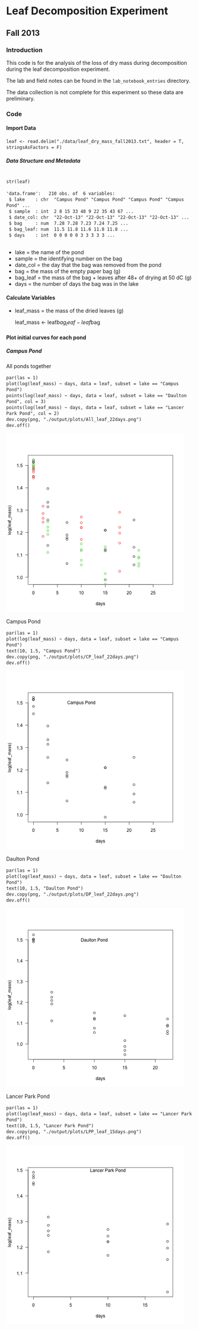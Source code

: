 # Leaf Decomposition Experiment
## Fall 2013

### Introduction

This code is for the analysis of the loss of dry mass during decomposition during the leaf decomposition experiment.

The lab and field notes can be found in the `lab_notebook_entries` directory.

The data collection is not complete for this experiment so these data are preliminary.

### Code

#### Import Data

    leaf <- read.delim("./data/leaf_dry_mass_fall2013.txt", header = T, stringsAsFactors = F)

##### Data Structure and Metadata

~~~~

str(leaf)

'data.frame':	210 obs. of  6 variables:
 $ lake    : chr  "Campus Pond" "Campus Pond" "Campus Pond" "Campus Pond" ...
 $ sample  : int  2 8 15 33 48 9 22 35 43 67 ...
 $ date_col: chr  "22-Oct-13" "22-Oct-13" "22-Oct-13" "22-Oct-13" ...
 $ bag     : num  7.28 7.28 7.23 7.24 7.25 ...
 $ bag_leaf: num  11.5 11.8 11.6 11.8 11.8 ...
 $ days    : int  0 0 0 0 0 3 3 3 3 3 ...
 
~~~~

* lake = the name of the pond
* sample = the identifying number on the bag
* date_col = the day that the bag was removed from the pond
* bag = the mass of the empty paper bag (g)
* bag_leaf = the mass of the bag + leaves after 48+ of drying at 50 dC (g)
* days = the number of days the bag was in the lake

#### Calculate Variables

* leaf_mass = the mass of the dried leaves (g)

    leaf_mass <- leaf$bag_leaf- leaf$bag

#### Plot initial curves for each pond

##### Campus Pond

All ponds together

    par(las = 1)
    plot(log(leaf_mass) ~ days, data = leaf, subset = lake == "Campus Pond")
    points(log(leaf_mass) ~ days, data = leaf, subset = lake == "Daulton Pond", col = 3)
    points(log(leaf_mass) ~ days, data = leaf, subset = lake == "Lancer Park Pond", col = 2)
    dev.copy(png, "./output/plots/All_leaf_22days.png")
    dev.off()

![Leaf mass remaining in all of the ponds after 22 days](../output/plots/All_leaf_22days.png)

Campus Pond
   
    par(las = 1)
    plot(log(leaf_mass) ~ days, data = leaf, subset = lake == "Campus Pond")
    text(10, 1.5, "Campus Pond")
    dev.copy(png, "./output/plots/CP_leaf_22days.png")
    dev.off()

![Leaf mass remaining in Campus Pond after 22 days](../output/plots/CP_leaf_22days.png)

Daulton Pond

    par(las = 1)
    plot(log(leaf_mass) ~ days, data = leaf, subset = lake == "Daulton Pond")
    text(10, 1.5, "Daulton Pond")
    dev.copy(png, "./output/plots/DP_leaf_22days.png")
    dev.off()

![Leaf mass remaining in Daulton Pond after 22 days](../output/plots/DP_leaf_22days.png)

Lancer Park Pond

    par(las = 1)
    plot(log(leaf_mass) ~ days, data = leaf, subset = lake == "Lancer Park Pond")
    text(10, 1.5, "Lancer Park Pond")
    dev.copy(png, "./output/plots/LPP_leaf_15days.png")
    dev.off()

![Leaf mass remaining in Lancer Park Pond after 15 days](../output/plots/LPP_leaf_15days.png)
 

